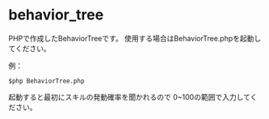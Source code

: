 # behavior_tree

PHPで作成したBehaviorTreeです。
使用する場合はBehaviorTree.phpを起動してください。

例：
```
$php BehaviorTree.php
```

起動すると最初にスキルの発動確率を聞かれるので
0~100の範囲で入力してください。

